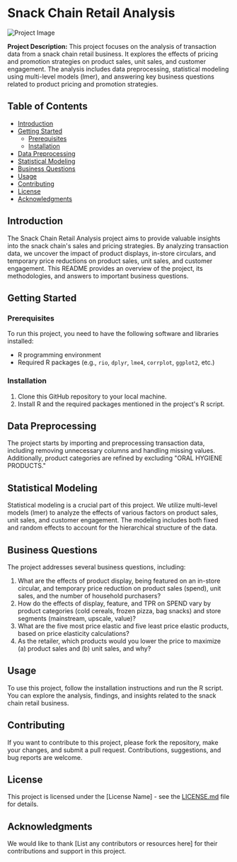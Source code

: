 # Snack Chain Retail Analysis

![Project Image](https://images.unsplash.com/photo-1578916171728-46686eac8d58?ixlib=rb-4.0.3&ixid=M3wxMjA3fDB8MHxwaG90by1wYWdlfHx8fGVufDB8fHx8fA%3D%3D&auto=format&fit=crop&w=1974&q=80)

**Project Description:**
This project focuses on the analysis of transaction data from a snack chain retail business. It explores the effects of pricing and promotion strategies on product sales, unit sales, and customer engagement. The analysis includes data preprocessing, statistical modeling using multi-level models (lmer), and answering key business questions related to product pricing and promotion strategies.

## Table of Contents

- [Introduction](#introduction)
- [Getting Started](#getting-started)
  - [Prerequisites](#prerequisites)
  - [Installation](#installation)
- [Data Preprocessing](#data-preprocessing)
- [Statistical Modeling](#statistical-modeling)
- [Business Questions](#business-questions)
- [Usage](#usage)
- [Contributing](#contributing)
- [License](#license)
- [Acknowledgments](#acknowledgments)

## Introduction

The Snack Chain Retail Analysis project aims to provide valuable insights into the snack chain's sales and pricing strategies. By analyzing transaction data, we uncover the impact of product displays, in-store circulars, and temporary price reductions on product sales, unit sales, and customer engagement. This README provides an overview of the project, its methodologies, and answers to important business questions.

## Getting Started

### Prerequisites

To run this project, you need to have the following software and libraries installed:

- R programming environment
- Required R packages (e.g., `rio`, `dplyr`, `lme4`, `corrplot`, `ggplot2`, etc.)

### Installation

1. Clone this GitHub repository to your local machine.
2. Install R and the required packages mentioned in the project's R script.

## Data Preprocessing

The project starts by importing and preprocessing transaction data, including removing unnecessary columns and handling missing values. Additionally, product categories are refined by excluding "ORAL HYGIENE PRODUCTS."

## Statistical Modeling

Statistical modeling is a crucial part of this project. We utilize multi-level models (lmer) to analyze the effects of various factors on product sales, unit sales, and customer engagement. The modeling includes both fixed and random effects to account for the hierarchical structure of the data.

## Business Questions

The project addresses several business questions, including:

1. What are the effects of product display, being featured on an in-store circular, and temporary price reduction on product sales (spend), unit sales, and the number of household purchasers?
2. How do the effects of display, feature, and TPR on SPEND vary by product categories (cold cereals, frozen pizza, bag snacks) and store segments (mainstream, upscale, value)?
3. What are the five most price elastic and five least price elastic products, based on price elasticity calculations?
4. As the retailer, which products would you lower the price to maximize (a) product sales and (b) unit sales, and why?

## Usage

To use this project, follow the installation instructions and run the R script. You can explore the analysis, findings, and insights related to the snack chain retail business.

## Contributing

If you want to contribute to this project, please fork the repository, make your changes, and submit a pull request. Contributions, suggestions, and bug reports are welcome.

## License

This project is licensed under the [License Name] - see the [LICENSE.md](LICENSE.md) file for details.

## Acknowledgments

We would like to thank [List any contributors or resources here] for their contributions and support in this project.
